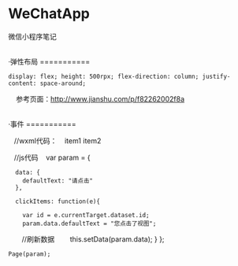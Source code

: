 # WeChatApp
微信小程序笔记


<br/>
·弹性布局
===========

    display: flex; height: 500rpx; flex-direction: column; justify-content: space-around;
    
参考页面：http://www.jianshu.com/p/f82262002f8a


<br/>
·事件
===========

    //wxml代码：
    <view class="item" bindtap="clickItems" data-id="item1">item1</view>
    <view class="item" bindtap="clickItems" data-id="item2">item2</view>
    
    
    //js代码
    var param = {

      data: {
        defaultText: "请点击"
      },

      clickItems: function(e){
      
        var id = e.currentTarget.dataset.id;
        param.data.defaultText = "您点击了视图";
        //刷新数据
        this.setData(param.data);
      }
    };

    Page(param);







